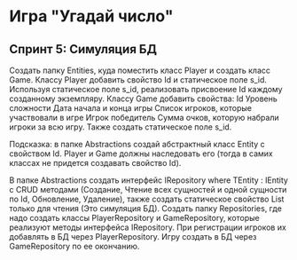 # Игра "Угадай число"
## Спринт 5: Симуляция БД
Создать папку Entities, куда поместить класс Player и создать класс Game. Классу Player добавить свойство Id и статическое поле s_id. Используя статическое поле s_id, реализовать присвоение Id каждому созданному экземпляру. Классу Game добавить свойства:
Id
Уровень сложности
Дата начала и конца игры
Список игроков, которые участвовали в игре
Игрок победитель
Сумма очков, которую набрали игроки за всю игру.
Также создать статическое поле s_id.

Подсказка: в папке Abstractions создай абстрактный класс Entity с свойством Id. Player и Game должны наследовать его (тогда в самих классах не придется создавать свойство Id).

В папке Abstractions создать интерфейс IRepository<TEntity> where TEntity : IEntity с CRUD методами (Создание, Чтение всех сущностей и одной сущности по Id, Обновление, Удаление), также создать статическое свойство List<TEntity> только для чтения (Это симуляция БД).
Создать папку Repositories, где надо создать классы PlayerRepository и GameRepository, которые реализуют методы интерфейса IRepository<TEntity>.
При регистрации игроков их добавлять в БД через PlayerRepository. Игру создать в БД через GameRepository по ее окончанию.
